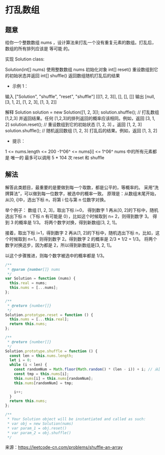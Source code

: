 # 打乱数组

## 题意

给你一个整数数组 nums ，设计算法来打乱一个没有重复元素的数组。打乱后，数组的所有排列应该是 等可能 的。

实现 Solution class:

Solution(int[] nums) 使用整数数组 nums 初始化对象
int[] reset() 重设数组到它的初始状态并返回
int[] shuffle() 返回数组随机打乱后的结果

- 示例 1：

输入
["Solution", "shuffle", "reset", "shuffle"]
[[[1, 2, 3]], [], [], []]
输出
[null, [3, 1, 2], [1, 2, 3], [1, 3, 2]]

解释
Solution solution = new Solution([1, 2, 3]);
solution.shuffle(); // 打乱数组 [1,2,3] 并返回结果。任何 [1,2,3]的排列返回的概率应该相同。例如，返回 [3, 1, 2]
solution.reset(); // 重设数组到它的初始状态 [1, 2, 3] 。返回 [1, 2, 3]
solution.shuffle(); // 随机返回数组 [1, 2, 3] 打乱后的结果。例如，返回 [1, 3, 2]

- 提示：

1 <= nums.length <= 200
-1^06^ <= nums[i] <= 1^06^
nums 中的所有元素都是 唯一的
最多可以调用 5 \* 104 次 reset 和 shuffle

## 解法

解答此类题目，最重要的是要做到每一个取数，都是公平的，等概率的。
采用“洗牌算法”，可以做到每一位数字，被选中的概率一致。
原理是：从数组末尾开始，从[0, i]中，选出下标 n，将第 i 位与第 n 位数字对换。

举个例子：
数组 [1, 2, 3]，取出下标 i=0， 得到数字 1
再从[0, 2]的下标中，随机选出下标 n （下标 n 有可能是 0），比如这个时候取到 n= 2，则得到数字 3。
得到 3 的概率是 1/3。
将两个数字对换，得到新数组[3, 2, 1]。

接着，取出下标 i=1，得到数字 2
再从[1, 2]的下标中，随机选出下标 n，比如，这个时候取到 n=1，则得到数字 2。得到数字 2 的概率是 2/3 \* 1/2 = 1/3。
将两个数字对换这步，因为都是 2，所以得到新数组是[3, 2, 1]。

以这个步骤推进，则每个数字被选中的概率都是 1/3。

```js
/**
 * @param {number[]} nums
 */
var Solution = function (nums) {
  this.real = nums;
  this.nums = [...nums];
};

/**
 * @return {number[]}
 */
Solution.prototype.reset = function () {
  this.nums = [...this.real];
  return this.nums;
};

/**
 * @return {number[]}
 */
Solution.prototype.shuffle = function () {
  const len = this.nums.length;
  let i = 0;
  while (i < len) {
    const randomNum = Math.floor(Math.random() * (len - i)) + i; // 从[i,len - 1]区间，随机取一个数
    const tmp = this.nums[i];
    this.nums[i] = this.nums[randomNum];
    this.nums[randomNum] = tmp;

    i++;
  }
  return this.nums;
};

/**
 * Your Solution object will be instantiated and called as such:
 * var obj = new Solution(nums)
 * var param_1 = obj.reset()
 * var param_2 = obj.shuffle()
 */
```

来源：https://leetcode-cn.com/problems/shuffle-an-array
